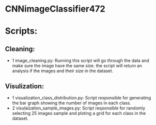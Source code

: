 # CNNimageClassifier472
# Scripts:
## Cleaning: 
- 1 image_cleaning.py: Running this script will go through the data and make sure the image have the same size. the script will return an analysis if the images and their size in the dataset.

## Visulization:
- 1 visualization_class_distribution.py: Script responsible for generating the bar graph showing the number of images in each class.
- 2 visulaization_sample_images.py: Script responsible for randomly selecting 25 images sample and ploting a grid for each class in the dataset.
